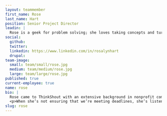 ```yaml
---
layout: teammember
first_name: Rose
last_name: Hart
position: Senior Project Director
leadin: |
  Rose is a geek for problem solving; she loves taking concepts and turning them into plans of action. 
social:
  github:
  twitter:
  linkedin: https://www.linkedin.com/in/rosalynhart
  drupal:
team-image:
  small: team/small/rose.jpg
  medium: team/medium/rose.jpg
  large: team/large/rose.jpg
published: true
current-employee: true
name: rose
bio: |
  Rose came to ThinkShout with an extensive background in nonprofit communications. Having been on the client side of the table, she cares deeply about supporting and empowering our clients to do their best work. She’s worked with a variety of organizations, including Facing History and Ourselves, Lehigh Valley Health Network, Humane Society of the United States, and the Oregon Department of Fish and Wildlife. She’s worked with nonprofits outside of work too, including co-founding the Bi Brigade, a local LGBTQ support organization.
  <p>When she’s not ensuring that we’re meeting deadlines, she’s listening to history podcasts, re-reading her favorite books, or watching the latest episode of RuPaul’s Drag Race. 
slug: rose
---
```

